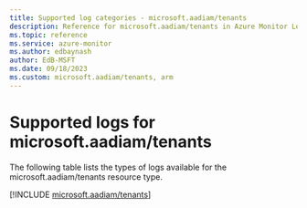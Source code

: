 ```yaml
---
title: Supported log categories - microsoft.aadiam/tenants
description: Reference for microsoft.aadiam/tenants in Azure Monitor Logs.
ms.topic: reference
ms.service: azure-monitor
ms.author: edbaynash
author: EdB-MSFT
ms.date: 09/18/2023
ms.custom: microsoft.aadiam/tenants, arm
---
```





# Supported logs for microsoft.aadiam/tenants  
The following table lists the types of logs available for the microsoft.aadiam/tenants resource type.
  
  
[!INCLUDE [microsoft.aadiam/tenants](./includes/microsoft-aadiam-tenants-logs-include.md)]
  
